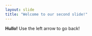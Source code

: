 ```yaml
---
layout: slide
title: "Welcome to our second slide!"
---
```

**Hullo!**
Use the left arrow to go back!
